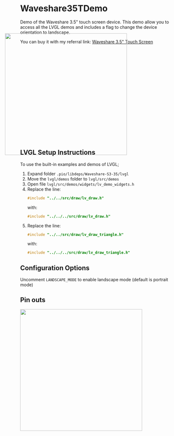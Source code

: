 # Waveshare35TDemo
Demo of the Waveshare 3.5" touch screen device. This demo allow you to 
access all the LVGL demos and includes a flag to change the device orientation to landscape.

You can buy it with my referral link: [Waveshare 3.5" Touch Screen](https://www.waveshare.com/esp32-s3-touch-lcd-3.5b.htm?&aff_id=117711)

<img src="https://www.waveshare.com/media/catalog/product/cache/1/image/560x560/9df78eab33525d08d6e5fb8d27136e95/e/s/esp32-s3-touch-lcd-3.5b-1.jpg" width="400" style="margin:-50px;">

## LVGL Setup Instructions

To use the built-in examples and demos of LVGL;
1) Expand folder `.pio/libdeps/Waveshare-S3-35/lvgl`
2) Move the `lvgl/demos` folder to `lvgl/src/demos`
3) Open file `lvgl/src/demos/widgets/lv_demo_widgets.h`
4) Replace the line:
   ```cpp     
   #include "../../src/draw/lv_draw.h"   
   ```
   with:
   ```cpp
   #include "../../../src/draw/lv_draw.h"
   ```
5) Replace the line:
   ```cpp
   #include "../../src/draw/lv_draw_triangle.h"
   ```
   with:
   ```cpp
   #include "../../../src/draw/lv_draw_triangle.h"
   ```

## Configuration Options

Uncomment `LANDSCAPE_MODE` to enable landscape mode (default is portrait mode)

## Pin outs

<img src="https://www.waveshare.com/img/devkit/ESP32-S3-Touch-LCD-3.5B/ESP32-S3-Touch-LCD-3.5B-details-intro.jpg" width="400">






